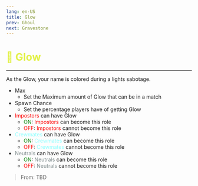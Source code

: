 ```yaml
---
lang: en-US
title: Glow
prev: Ghoul
next: Gravestone
---
```


# <font color=#e2f147>🔦 <b>Glow</b></font> <Badge text="Mixed" type="tip" vertical="middle"/>
---

As the Glow, your name is colored during a lights sabotage.
* Max
  * Set the Maximum amount of Glow that can be in a match
* Spawn Chance
  * Set the percentage players have of getting Glow
* <font color=red>Impostors</font> can have Glow
  * <font color=green>ON</font>: <font color=red>Impostors</font> can become this role
  * <font color=red>OFF</font>: <font color=red>Impostors</font> cannot become this role
* <font color=#8cffff>Crewmates</font> can have Glow
  * <font color=green>ON</font>: <font color=#8cffff>Crewmates</font> can become this role
  * <font color=red>OFF</font>: <font color=#8cffff>Crewmates</font> cannot become this role
* <font color=#7f8c8d>Neutrals</font> can have Glow
  * <font color=green>ON</font>: <font color=#7f8c8d>Neutrals</font> can become this role
  * <font color=red>OFF</font>: <font color=#7f8c8d>Neutrals</font> cannot become this role

> From: TBD